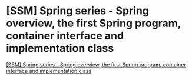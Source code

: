 # [SSM] Spring series - Spring overview, the first Spring program, container interface and implementation class
[[SSM] Spring series - Spring overview, the first Spring program, container interface and implementation class](https://aiwithcloud.com/2022/09/16/ssm_spring_series___spring_overview_the_first_spring_program_container_interface_and_implementation_class/)